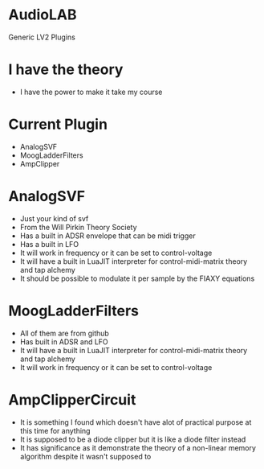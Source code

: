 # AudioLAB
 Generic LV2 Plugins

# I have the theory
* I have the power to make it take my course

# Current Plugin
* AnalogSVF
* MoogLadderFilters
* AmpClipper

# AnalogSVF
* Just your kind of svf
* From the Will Pirkin Theory Society
* Has a built in ADSR envelope that can be midi trigger
* Has a built in LFO
* It will work in frequency or it can be set to control-voltage
* It will have a built in LuaJIT interpreter for control-midi-matrix theory and tap alchemy
* It should be possible to modulate it per sample by the FIAXY equations

# MoogLadderFilters
* All of them are from github
* Has built in ADSR and LFO
* It will have a built in LuaJIT interpreter for control-midi-matrix theory and tap alchemy
* It will work in frequency or it can be set to control-voltage

# AmpClipperCircuit
* It is something I found which doesn't have alot of practical purpose at this time for anything
* It is supposed to be a diode clipper but it is like a diode filter instead
* It has significance as it demonstrate the theory of a non-linear memory algorithm despite it wasn't supposed to
